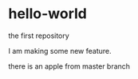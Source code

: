 # hello-world
the first repository

I am making some new feature.

there is an apple from master branch
